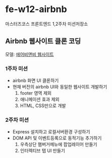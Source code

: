 # fe-w12-airbnb
마스터즈코스 프론트엔드 1,2주차 미션저장소

## Airbnb 웹사이트 클론 코딩
모델: <a href="https://www.airbnb.co.kr/">에어비앤비 웹사이트</a>

### 1주차 미션
- airbnb 화면 UI 클론하기
- 현재 버전의 airbnb UI와 동일한 웹사이트 개발하기<br>
  1. footer 영역 제외
  2. 애니메이션 효과 제외
  3. HTML, CSS만으로 개발

### 2주차 미션
- Express 설치하고 로컬서버환경 구성하기
- DOM API 및 이벤트등록으로 동적기능 추가하기<br>
  1. 우측상단 햄버거메뉴에 팝업레이어 만들기
  2. 인터렉티브 탭 UI 만들기
